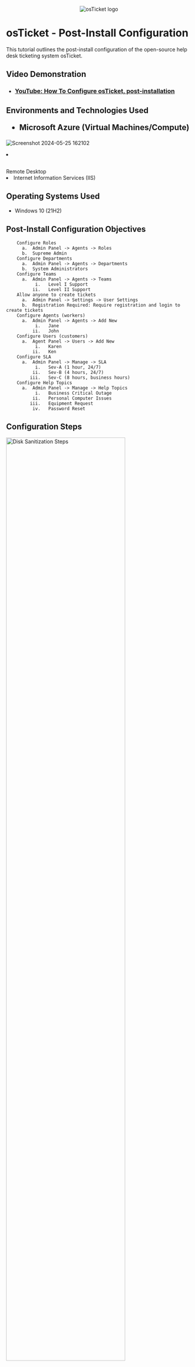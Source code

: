 <p align="center">
<img src="https://i.imgur.com/Clzj7Xs.png" alt="osTicket logo"/>
</p>

<h1>osTicket - Post-Install Configuration</h1>
This tutorial outlines the post-install configuration of the open-source help desk ticketing system osTicket.<br />


<h2>Video Demonstration</h2>

- ### [YouTube: How To Configure osTicket, post-installation](https://www.youtube.com)

<h2>Environments and Technologies Used


- Microsoft Azure (Virtual Machines/Compute) </h2>![Screenshot 2024-05-25 162102](https://github.com/hardik1017/osticket-post-installation-config/assets/170269652/500cbe0b-f660-4831-ab07-69d274bc43f9)
  <p>
- <h2></h2> Remote Desktop </h2>
- Internet Information Services (IIS)

<h2>Operating Systems Used </h2>

- Windows 10</b> (21H2)

<h2>Post-Install Configuration Objectives</h2>

        Configure Roles
          a.  Admin Panel -> Agents -> Roles
          b.  Supreme Admin
        Configure Departments
          a.  Admin Panel -> Agents -> Departments
          b.  System Administrators
        Configure Teams
          a.  Admin Panel -> Agents -> Teams
               i.   Level I Support
              ii.   Level II Support
        Allow anyone to create tickets
          a.  Admin Panel -> Settings -> User Settings
          b.  Registration Required: Require registration and login to create tickets 
        Configure Agents (workers)
          a.  Admin Panel -> Agents -> Add New
               i.   Jane
              ii.   John
        Configure Users (customers)
          a.  Agent Panel -> Users -> Add New
               i.   Karen
              ii.   Ken
        Configure SLA
          a.  Admin Panel -> Manage -> SLA
               i.   Sev-A (1 hour, 24/7)
              ii.   Sev-B (4 hours, 24/7)
             iii.   Sev-C (8 hours, business hours)
        Configure Help Topics
          a.  Admin Panel -> Manage -> Help Topics
               i.   Business Critical Outage
              ii.   Personal Computer Issues
             iii.   Equipment Request
              iv.   Password Reset



<h2>Configuration Steps</h2>

<p>
<img src="https://i.imgur.com/DJmEXEB.png" height="80%" width="80%" alt="Disk Sanitization Steps"/>
</p>
<p>
Lorem ipsum dolor sit amet, consectetur adipiscing elit, sed do eiusmod tempor incididunt ut labore et dolore magna aliqua. Ut enim ad minim veniam, quis nostrud exercitation ullamco laboris nisi ut aliquip ex ea commodo consequat. Duis aute irure dolor in reprehenderit in voluptate velit esse cillum dolore eu fugiat nulla pariatur.
</p>
<br />

<p>
<img src="https://i.imgur.com/DJmEXEB.png" height="80%" width="80%" alt="Disk Sanitization Steps"/>
</p>
<p>
Lorem ipsum dolor sit amet, consectetur adipiscing elit, sed do eiusmod tempor incididunt ut labore et dolore magna aliqua. Ut enim ad minim veniam, quis nostrud exercitation ullamco laboris nisi ut aliquip ex ea commodo consequat. Duis aute irure dolor in reprehenderit in voluptate velit esse cillum dolore eu fugiat nulla pariatur.
</p>
<br />

<p>
<img src="https://i.imgur.com/DJmEXEB.png" height="80%" width="80%" alt="Disk Sanitization Steps"/>
</p>
<p>
Lorem ipsum dolor sit amet, consectetur adipiscing elit, sed do eiusmod tempor incididunt ut labore et dolore magna aliqua. Ut enim ad minim veniam, quis nostrud exercitation ullamco laboris nisi ut aliquip ex ea commodo consequat. Duis aute irure dolor in reprehenderit in voluptate velit esse cillum dolore eu fugiat nulla pariatur.
</p>
<br />

